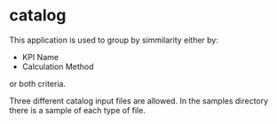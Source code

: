 # catalog

This application is used to group by simmilarity either by:

* KPI Name
* Calculation Method

or both criteria.

Three different catalog input files are allowed. In the samples directory there is a sample of each type of file.